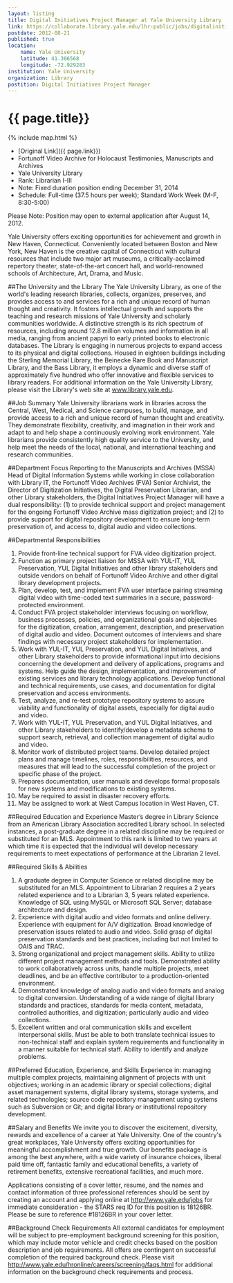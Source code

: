 ```yaml
---
layout: listing
title: Digital Initiatives Project Manager at Yale University Library
link: https://collaborate.library.yale.edu/lhr-public/jobs/digitalinitiativesmanager.aspx
postdate: 2012-08-21
published: true
location:
    name: Yale University
    latitude: 41.306568
    longitude: -72.929283
institution: Yale University
organization: Library
postition: Digital Initiatives Project Manager
---
```


# {{ page.title}}

{% include map.html %}



* [Original Link]({{ page.link}})
* Fortunoff Video Archive for Holocaust Testimonies, Manuscripts and Archives
* Yale University Library
* Rank: Librarian I-III
* Note: Fixed duration position ending December 31, 2014
* Schedule: Full-time (37.5 hours per week); Standard Work Week (M-F, 8:30-5:00)
 
Please Note: Position may open to external application after August 14, 2012.
 
Yale University offers exciting opportunities for achievement and growth in New Haven, Connecticut.  Conveniently located between Boston and New York, New Haven is the creative capital of Connecticut with cultural resources that include two major art museums, a critically-acclaimed repertory theater, state-of-the-art concert hall, and world-renowned schools of Architecture, Art, Drama, and Music.

##The University and the Library
The Yale University Library, as one of the world's leading research libraries, collects, organizes, preserves, and provides access to and services for a rich and unique record of human thought and creativity. It fosters intellectual growth and supports the teaching and research missions of Yale University and scholarly communities worldwide. A distinctive strength is its rich spectrum of resources, including around 12.8 million volumes and information in all media, ranging from ancient papyri to early printed books to electronic databases. The Library is engaging in numerous projects to expand access to its physical and digital collections. Housed in eighteen buildings including the Sterling Memorial Library, the Beinecke Rare Book and Manuscript Library, and the Bass Library, it employs a dynamic and diverse staff of approximately five hundred who offer innovative and flexible services to library readers.  For additional information on the Yale University Library, please visit the Library's web site at www.library.yale.edu.

##Job Summary
Yale University librarians work in libraries across the Central, West, Medical, and Science campuses, to build, manage, and provide access to a rich and unique record of human thought and creativity. They demonstrate flexibility, creativity, and imagination in their work and adapt to and help shape a continuously evolving work environment. Yale librarians provide consistently high quality service to the University, and help meet the needs of the local, national, and international teaching and research communities.
 
##Department Focus
Reporting to the Manuscripts and Archives (MSSA) Head of Digital Information Systems while working in close collaboration with Library IT, the Fortunoff Video Archives (FVA) Senior Archivist, the Director of Digitization Initiatives, the Digital Preservation Librarian, and other Library stakeholders, the Digital Initiatives Project Manager will have a dual responsibility: (1) to provide technical support and project management for the ongoing Fortunoff Video Archive mass digitization project; and (2) to provide support for digital repository development to ensure long-term preservation of, and access to, digital audio and video collections.
 
##Departmental Responsibilities
1. Provide front-line technical support for FVA video digitization project.
2. Function as primary project liaison for MSSA with YUL-IT, YUL Preservation, YUL Digital Initiatives and other library stakeholders and outside vendors on behalf of Fortunoff Video Archive and other digital library development projects. 
3. Plan, develop, test, and implement FVA user interface pairing streaming digital video with time-coded text summaries in a secure, password-protected environment.
4. Conduct FVA project stakeholder interviews focusing on workflow, business processes, policies, and organizational goals and objectives for the digitization, creation, arrangement, description, and preservation of digital audio and video.  Document outcomes of interviews and share findings with necessary project stakeholders for implementation.
5. Work with YUL-IT, YUL Preservation, and YUL Digital Initiatives, and other Library stakeholders to provide informational input into decisions concerning the development and delivery of applications, programs and systems. Help guide the design, implementation, and improvement of existing services and library technology applications. Develop functional and technical requirements, use cases, and documentation for digital preservation and access environments.
6. Test, analyze, and re-test prototype repository systems to assure viability and functionality of digital assets, especially for digital audio and video.
7. Work with YUL-IT, YUL Preservation, and YUL Digital Initiatives, and other Library stakeholders to identify/develop a metadata schema to support search, retrieval, and collection management of digital audio and video.
8. Monitor work of distributed project teams. Develop detailed project plans and manage timelines, roles, responsibilities, resources, and measures that will lead to the successful completion of the project or specific phase of the project.
9. Prepares documentation, user manuals and develops formal proposals for new systems and modifications to existing systems.
10. May be required to assist in disaster recovery efforts. 
11. May be assigned to work at West Campus location in West Haven, CT.

##Required Education and Experience
Master’s degree in Library Science from an American Library Association accredited Library school. In selected instances, a post-graduate degree in a related discipline may be required or substituted for an MLS. Appointment to this rank is limited to two years at which time it is expected that the individual will develop necessary requirements to meet expectations of performance at the Librarian 2 level.
 
##Required Skills & Abilities
1. A graduate degree in Computer Science or related discipline may be substituted for an MLS.  Appointment to Librarian 2 requires a 2 years related experience and to a Librarian 3, 5 years related experience. Knowledge of SQL using MySQL or Microsoft SQL Server; database architecture and design.
2. Experience with digital audio and video formats and online delivery. Experience with equipment for A/V digitization. Broad knowledge of preservation issues related to audio and video.  Solid grasp of digital preservation standards and best practices, including but not limited to OAIS and TRAC.
3. Strong organizational and project management skills. Ability to utilize different project management methods and tools.  Demonstrated ability to work collaboratively across units, handle multiple projects, meet deadlines, and be an effective contributor to a production-oriented environment.
4. Demonstrated knowledge of analog audio and video formats and analog to digital conversion. Understanding of a wide range of digital library standards and practices, standards for media content, metadata, controlled authorities, and digitization; particularly audio and video collections.
5. Excellent written and oral communication skills and excellent interpersonal skills. Must be able to both translate technical issues to non-technical staff and explain system requirements and functionality in a manner suitable for technical staff.  Ability to identify and analyze problems. 

##Preferred Education, Experience, and Skills
Experience in: managing multiple complex projects, maintaining alignment of projects with unit objectives; working in an academic library or special collections; digital asset management systems, digital library systems, storage systems, and related technologies; source code repository management using systems such as Subversion or Git; and digital library or institutional repository development.

##Salary and Benefits
We invite you to discover the excitement, diversity, rewards and excellence of a career at Yale University. One of the country's great workplaces, Yale University offers exciting opportunities for meaningful accomplishment and true growth. Our benefits package is among the best anywhere, with a wide variety of insurance choices, liberal paid time off, fantastic family and educational benefits, a variety of retirement benefits, extensive recreational facilities, and much more.

Applications consisting of a cover letter, resume, and the names and contact information of three professional references should be sent by creating an account and applying online at http://www.yale.edu/jobs for immediate consideration - the STARS req ID for this position is 18126BR.  Please be sure to reference #18126BR in your cover letter.

##Background Check Requirements
All external candidates for employment will be subject to pre-employment background screening for this position, which may include motor vehicle and credit checks based on the position description and job requirements. All offers are contingent on successful completion of the required background check. Please visit http://www.yale.edu/hronline/careers/screening/faqs.html  for additional information on the background check requirements and process.